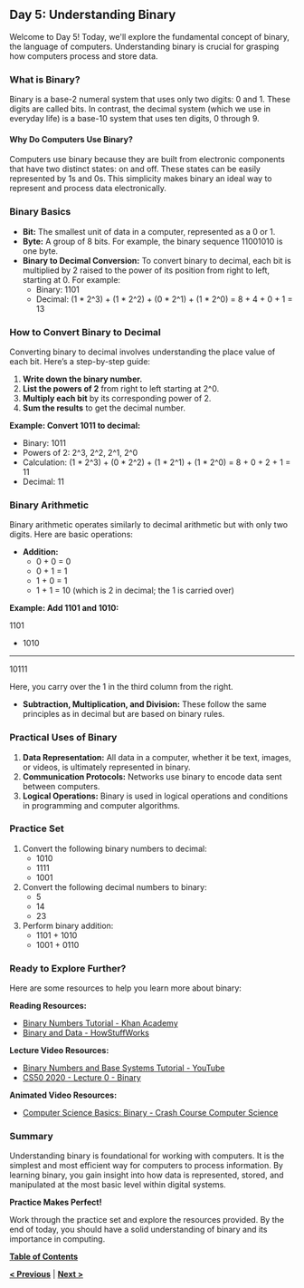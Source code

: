## Day 5: Understanding Binary

Welcome to Day 5! Today, we'll explore the fundamental concept of binary, the language of computers. Understanding binary is crucial for grasping how computers process and store data.

### What is Binary?

Binary is a base-2 numeral system that uses only two digits: 0 and 1. These digits are called bits. In contrast, the decimal system (which we use in everyday life) is a base-10 system that uses ten digits, 0 through 9.

#### Why Do Computers Use Binary?

Computers use binary because they are built from electronic components that have two distinct states: on and off. These states can be easily represented by 1s and 0s. This simplicity makes binary an ideal way to represent and process data electronically.

### Binary Basics

- **Bit:** The smallest unit of data in a computer, represented as a 0 or 1.
- **Byte:** A group of 8 bits. For example, the binary sequence 11001010 is one byte.
- **Binary to Decimal Conversion:** To convert binary to decimal, each bit is multiplied by 2 raised to the power of its position from right to left, starting at 0. For example:
  - Binary: 1101
  - Decimal: (1 * 2^3) + (1 * 2^2) + (0 * 2^1) + (1 * 2^0) = 8 + 4 + 0 + 1 = 13

### How to Convert Binary to Decimal

Converting binary to decimal involves understanding the place value of each bit. Here’s a step-by-step guide:

1. **Write down the binary number.** 
2. **List the powers of 2** from right to left starting at 2^0.
3. **Multiply each bit** by its corresponding power of 2.
4. **Sum the results** to get the decimal number.

**Example: Convert 1011 to decimal:**
- Binary: 1011
- Powers of 2: 2^3, 2^2, 2^1, 2^0
- Calculation: (1 * 2^3) + (0 * 2^2) + (1 * 2^1) + (1 * 2^0) = 8 + 0 + 2 + 1 = 11
- Decimal: 11

### Binary Arithmetic

Binary arithmetic operates similarly to decimal arithmetic but with only two digits. Here are basic operations:

- **Addition:**
  - 0 + 0 = 0
  - 0 + 1 = 1
  - 1 + 0 = 1
  - 1 + 1 = 10 (which is 2 in decimal; the 1 is carried over)

**Example: Add 1101 and 1010:**

   1101
 + 1010
 ------
 10111

Here, you carry over the 1 in the third column from the right.

- **Subtraction, Multiplication, and Division:** These follow the same principles as in decimal but are based on binary rules.

### Practical Uses of Binary

1. **Data Representation:** All data in a computer, whether it be text, images, or videos, is ultimately represented in binary.
2. **Communication Protocols:** Networks use binary to encode data sent between computers.
3. **Logical Operations:** Binary is used in logical operations and conditions in programming and computer algorithms.

### Practice Set

1. Convert the following binary numbers to decimal:
   - 1010
   - 1111
   - 1001
2. Convert the following decimal numbers to binary:
   - 5
   - 14
   - 23
3. Perform binary addition:
   - 1101 + 1010
   - 1001 + 0110

### Ready to Explore Further?

Here are some resources to help you learn more about binary:

**Reading Resources:**
- [Binary Numbers Tutorial - Khan Academy](https://www.khanacademy.org/computing/computer-science/cryptography/comp-number-theory/a/binary-numbers)
- [Binary and Data - HowStuffWorks](https://computer.howstuffworks.com/bytes.htm)

**Lecture Video Resources:**
- [Binary Numbers and Base Systems Tutorial - YouTube](https://www.youtube.com/watch?v=LpuPe81bc2w)
- [CS50 2020 - Lecture 0 - Binary](https://www.youtube.com/watch?v=4gWlF4WZveg)

**Animated Video Resources:**
- [Computer Science Basics: Binary - Crash Course Computer Science](https://www.youtube.com/watch?v=USCBCmwMCDA)

### Summary

Understanding binary is foundational for working with computers. It is the simplest and most efficient way for computers to process information. By learning binary, you gain insight into how data is represented, stored, and manipulated at the most basic level within digital systems.

**Practice Makes Perfect!**

Work through the practice set and explore the resources provided. By the end of today, you should have a solid understanding of binary and its importance in computing.

[**Table of Contents**](/contents/table-of-contents.md)

[**< Previous**](/contents/browser) | [**Next >**](Day-6.md)
